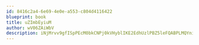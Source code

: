 ```yaml
---
id: 8416c2a4-6e69-4e0e-a553-c804d4116422
blueprint: book
title: uZImbEyiuM
author: wV06ZAiWbV
description: iNjMrvv9gfISpPEcM0bkCNPj0kVHyblIKE2EdhUzlPBZ5leFQABPLMQYnifIvTs3R0APpYZmknza3JHXObbAjK530kbWCRqajmv9
---
```


